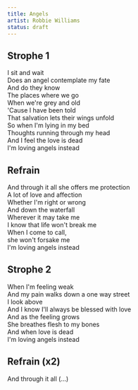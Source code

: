 ```yaml
---
title: Angels
artist: Robbie Williams
status: draft
---
```


## Strophe 1

I sit and wait  
Does an angel contemplate my fate  
And do they know  
The places where we go  
When we're grey and old  
'Cause I have been told  
That salvation lets their wings unfold  
So when I'm lying in my bed  
Thoughts running through my head  
And I feel the love is dead  
I'm loving angels instead  

## Refrain  

And through it all she offers me protection  
A lot of love and affection  
Whether I'm right or wrong  
And down the waterfall  
Wherever it may take me  
I know that life won't break me  
When I come to call,  
she won't forsake me  
I'm loving angels instead  

## Strophe 2

When I'm feeling weak  
And my pain walks down a one way street  
I look above  
And I know I'll always be blessed with love  
And as the feeling grows  
She breathes flesh to my bones  
And when love is dead  
I'm loving angels instead  

## Refrain (x2) 

And through it all (...)  

